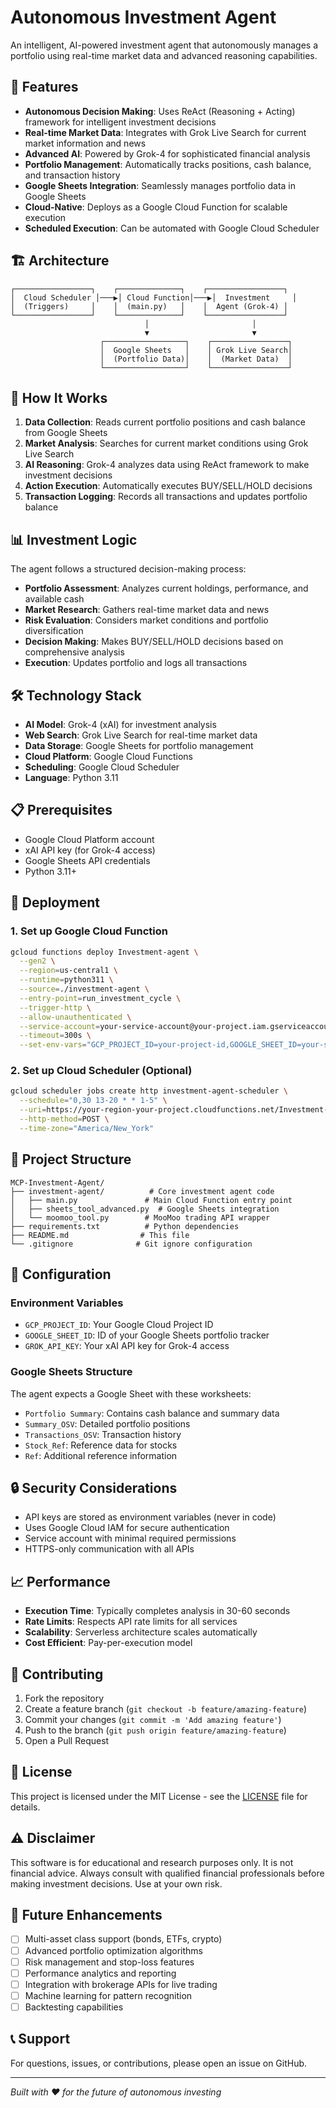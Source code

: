# Autonomous Investment Agent

An intelligent, AI-powered investment agent that autonomously manages a portfolio using real-time market data and advanced reasoning capabilities.

## 🚀 Features

- **Autonomous Decision Making**: Uses ReAct (Reasoning + Acting) framework for intelligent investment decisions
- **Real-time Market Data**: Integrates with Grok Live Search for current market information and news
- **Advanced AI**: Powered by Grok-4 for sophisticated financial analysis
- **Portfolio Management**: Automatically tracks positions, cash balance, and transaction history
- **Google Sheets Integration**: Seamlessly manages portfolio data in Google Sheets
- **Cloud-Native**: Deploys as a Google Cloud Function for scalable execution
- **Scheduled Execution**: Can be automated with Google Cloud Scheduler

## 🏗️ Architecture

```
┌─────────────────┐    ┌──────────────┐    ┌─────────────────┐
│  Cloud Scheduler │───▶│ Cloud Function│───▶│  Investment     │
│  (Triggers)     │    │  (main.py)   │    │  Agent (Grok-4) │
└─────────────────┘    └──────────────┘    └─────────────────┘
                              │                       │
                              ▼                       ▼
                    ┌──────────────────┐    ┌─────────────────┐
                    │  Google Sheets   │    │ Grok Live Search│
                    │  (Portfolio Data)│    │  (Market Data)  │
                    └──────────────────┘    └─────────────────┘
```

## 🧠 How It Works

1. **Data Collection**: Reads current portfolio positions and cash balance from Google Sheets
2. **Market Analysis**: Searches for current market conditions using Grok Live Search
3. **AI Reasoning**: Grok-4 analyzes data using ReAct framework to make investment decisions
4. **Action Execution**: Automatically executes BUY/SELL/HOLD decisions
5. **Transaction Logging**: Records all transactions and updates portfolio balance

## 📊 Investment Logic

The agent follows a structured decision-making process:

- **Portfolio Assessment**: Analyzes current holdings, performance, and available cash
- **Market Research**: Gathers real-time market data and news
- **Risk Evaluation**: Considers market conditions and portfolio diversification
- **Decision Making**: Makes BUY/SELL/HOLD decisions based on comprehensive analysis
- **Execution**: Updates portfolio and logs all transactions

## 🛠️ Technology Stack

- **AI Model**: Grok-4 (xAI) for investment analysis
- **Web Search**: Grok Live Search for real-time market data
- **Data Storage**: Google Sheets for portfolio management
- **Cloud Platform**: Google Cloud Functions
- **Scheduling**: Google Cloud Scheduler
- **Language**: Python 3.11

## 📋 Prerequisites

- Google Cloud Platform account
- xAI API key (for Grok-4 access)
- Google Sheets API credentials
- Python 3.11+

## 🚀 Deployment

### 1. Set up Google Cloud Function

```bash
gcloud functions deploy Investment-agent \
  --gen2 \
  --region=us-central1 \
  --runtime=python311 \
  --source=./investment-agent \
  --entry-point=run_investment_cycle \
  --trigger-http \
  --allow-unauthenticated \
  --service-account=your-service-account@your-project.iam.gserviceaccount.com \
  --timeout=300s \
  --set-env-vars="GCP_PROJECT_ID=your-project-id,GOOGLE_SHEET_ID=your-sheet-id,GROK_API_KEY=your-grok-key"
```

### 2. Set up Cloud Scheduler (Optional)

```bash
gcloud scheduler jobs create http investment-agent-scheduler \
  --schedule="0,30 13-20 * * 1-5" \
  --uri=https://your-region-your-project.cloudfunctions.net/Investment-agent \
  --http-method=POST \
  --time-zone="America/New_York"
```

## 📁 Project Structure

```
MCP-Investment-Agent/
├── investment-agent/          # Core investment agent code
│   ├── main.py               # Main Cloud Function entry point
│   ├── sheets_tool_advanced.py  # Google Sheets integration
│   └── moomoo_tool.py        # MooMoo trading API wrapper
├── requirements.txt          # Python dependencies
├── README.md                # This file
└── .gitignore              # Git ignore configuration
```

## 🔧 Configuration

### Environment Variables

- `GCP_PROJECT_ID`: Your Google Cloud Project ID
- `GOOGLE_SHEET_ID`: ID of your Google Sheets portfolio tracker
- `GROK_API_KEY`: Your xAI API key for Grok-4 access

### Google Sheets Structure

The agent expects a Google Sheet with these worksheets:
- `Portfolio Summary`: Contains cash balance and summary data
- `Summary_OSV`: Detailed portfolio positions
- `Transactions_OSV`: Transaction history
- `Stock_Ref`: Reference data for stocks
- `Ref`: Additional reference information

## 🔒 Security Considerations

- API keys are stored as environment variables (never in code)
- Uses Google Cloud IAM for secure authentication
- Service account with minimal required permissions
- HTTPS-only communication with all APIs

## 📈 Performance

- **Execution Time**: Typically completes analysis in 30-60 seconds
- **Rate Limits**: Respects API rate limits for all services
- **Scalability**: Serverless architecture scales automatically
- **Cost Efficient**: Pay-per-execution model

## 🤝 Contributing

1. Fork the repository
2. Create a feature branch (`git checkout -b feature/amazing-feature`)
3. Commit your changes (`git commit -m 'Add amazing feature'`)
4. Push to the branch (`git push origin feature/amazing-feature`)
5. Open a Pull Request

## 📄 License

This project is licensed under the MIT License - see the [LICENSE](LICENSE) file for details.

## ⚠️ Disclaimer

This software is for educational and research purposes only. It is not financial advice. Always consult with qualified financial professionals before making investment decisions. Use at your own risk.

## 🎯 Future Enhancements

- [ ] Multi-asset class support (bonds, ETFs, crypto)
- [ ] Advanced portfolio optimization algorithms
- [ ] Risk management and stop-loss features
- [ ] Performance analytics and reporting
- [ ] Integration with brokerage APIs for live trading
- [ ] Machine learning for pattern recognition
- [ ] Backtesting capabilities

## 📞 Support

For questions, issues, or contributions, please open an issue on GitHub.

---

*Built with ❤️ for the future of autonomous investing*
